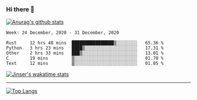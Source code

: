 ### Hi there 👋

[![Anurag's github stats](https://github-readme-stats.vercel.app/api?username=jinserrr&show_icons=true)](https://github.com/anuraghazra/github-readme-stats)


<!--START_SECTION:waka-->
```text
Week: 24 December, 2020 - 31 December, 2020

Rust     12 hrs 48 mins  ████████████████▒░░░░░░░░   65.36 % 
Python   3 hrs 23 mins   ████▒░░░░░░░░░░░░░░░░░░░░   17.31 % 
Other    2 hrs 33 mins   ███▒░░░░░░░░░░░░░░░░░░░░░   13.01 % 
C        19 mins         ▒░░░░░░░░░░░░░░░░░░░░░░░░   01.70 % 
Text     12 mins         ▒░░░░░░░░░░░░░░░░░░░░░░░░   01.05 % 
```
<!--END_SECTION:waka-->

[![Jinser's wakatime stats](https://github-readme-stats.vercel.app/api/wakatime?username=jinser)](https://github.com/anuraghazra/github-readme-stats)

***

[![Top Langs](https://github-readme-stats.vercel.app/api/top-langs/?username=jinserrr)](https://github.com/anuraghazra/github-readme-stats)

